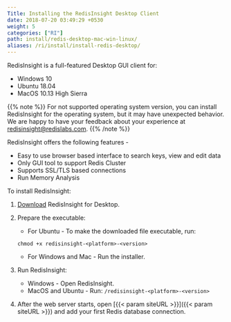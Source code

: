 ```yaml
---
Title: Installing the RedisInsight Desktop Client
date: 2018-07-20 03:49:29 +0530
weight: 5
categories: ["RI"]
path: install/redis-desktop-mac-win-linux/
aliases: /ri/install/install-redis-desktop/
---
```

RedisInsight is a full-featured Desktop GUI client for:

- Windows 10
- Ubuntu 18.04
- MacOS 10.13 High Sierra

{{% note %}}
For not supported operating system version, you can install RedisInsight for the operating system, but it may have unexpected behavior.
We are happy to have your feedback about your experience at redisinsight@redislabs.com.
{{% /note %}}

RedisInsight offers the following features -

* Easy to use browser based interface to search keys, view and edit data
* Only GUI tool to support Redis Cluster
* Supports SSL/TLS based connections
* Run Memory Analysis

To install RedisInsight:

1. [Download](https://redislabs.com/redis-insight/) RedisInsight for Desktop.
1. Prepare the executable:

    - For Ubuntu - To make the downloaded file executable, run:

    ```src
    chmod +x redisinsight-<platform>-<version>
    ```

    - For Windows and Mac - Run the installer.

1. Run RedisInsight:

    - Windows - Open RedisInsight.
    - MacOS and Ubuntu - Run: `/redisinsight-<platform>-<version>`

1. After the web server starts, open [{{< param siteURL >}}]({{< param siteURL >}}) and add your first Redis database connection.
